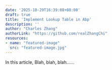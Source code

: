 ```yaml
---
date: '2025-10-29T16:39:08+08:00'
draft: true
title: 'Implement Lookup Table in Abp'
description: ''
author: "Charles Zhang"
authorLink: "https://github.com/realZhangChi"
resources:
- name: "featured-image"
  src: "featured-image.jpg"
---
```


In this article, Blah, blah, blah......
